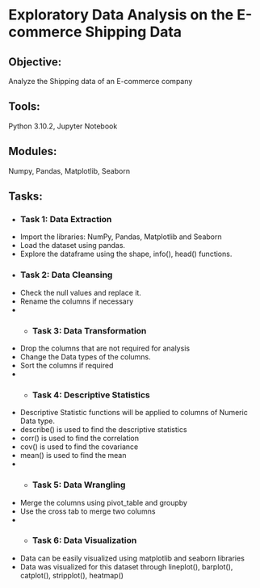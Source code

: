 # Exploratory Data Analysis on the E-commerce Shipping Data 
## Objective:
Analyze the Shipping data of an E-commerce company
## Tools: 
Python 3.10.2, Jupyter Notebook
## Modules:
Numpy, Pandas, Matplotlib, Seaborn
## Tasks:
* ### Task 1: Data Extraction
* Import the libraries: NumPy, Pandas, Matplotlib and Seaborn  
* Load the dataset using pandas.
* Explore the dataframe using the shape, info(), head() functions.
* ### Task 2: Data Cleansing
* Check the null values and replace it.
* Rename the columns if necessary
* * ### Task 3: Data Transformation
* Drop the columns that are not required for analysis
* Change the Data types of the columns.
* Sort the columns if required
* * ### Task 4: Descriptive Statistics
* Descriptive Statistic functions will be applied to columns of Numeric Data type.
* describe() is used to find the descriptive statistics
* corr() is used to find the correlation
* cov() is used to find the covariance
* mean() is used to find the mean
* * ### Task 5: Data Wrangling
* Merge the columns using pivot_table and groupby 
* Use the cross tab to merge two columns
* * ### Task 6: Data Visualization
* Data can be easily visualized using matplotlib and seaborn libraries
* Data was visualized for this dataset through lineplot(), barplot(), catplot(), stripplot(), heatmap()
